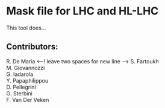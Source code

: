 # Mask file for LHC and HL-LHC

This tool does...

## Contributors:

R. De Maria  <--! leave two spaces for new line -->
S. Fartoukh  
M. Giovannozzi  
G. Iadarola  
Y. Papaphilippou  
D. Pellegrini  
G. Sterbini  
F. Van Der Veken  

